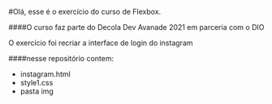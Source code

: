 #Olá, esse é o exercício do curso de Flexbox.

####O curso faz parte do Decola Dev Avanade 2021 em parceria com o DIO

O exercício foi recriar a interface de login do instagram

####nesse repositório contem:
 - instagram.html
 - style1.css
 - pasta img
